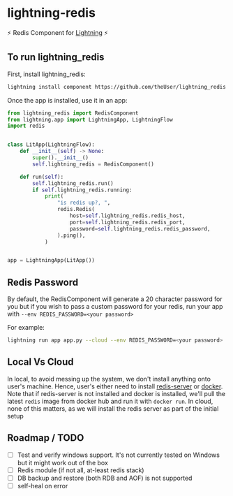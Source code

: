 # lightning-redis

⚡ Redis Component for [Lightning](lightning.ai) ⚡

## To run lightning_redis

First, install lightning_redis:

```bash
lightning install component https://github.com/theUser/lightning_redis
```

Once the app is installed, use it in an app:

```python
from lightning_redis import RedisComponent
from lightning.app import LightningApp, LightningFlow
import redis


class LitApp(LightningFlow):
    def __init__(self) -> None:
        super().__init__()
        self.lightning_redis = RedisComponent()

    def run(self):
        self.lightning_redis.run()
        if self.lightning_redis.running:
            print(
                "is redis up?, ",
                redis.Redis(
                    host=self.lightning_redis.redis_host,
                    port=self.lightning_redis.redis_port,
                    password=self.lightning_redis.redis_password,
                ).ping(),
            )


app = LightningApp(LitApp())
```

## Redis Password

By default, the RedisComponent will generate a 20 character password for you but if you wish to pass
a custom password for your redis, run your app with `--env REDIS_PASSWORD=<your password>`

For example:

```bash
lightning run app app.py --cloud --env REDIS_PASSWORD=<your password>
```

## Local Vs Cloud

In local, to avoid messing up the system, we don't install anything onto user's machine. Hence, user's either need to
install [redis-server](https://redis.io/docs/getting-started/installation/) or
[docker](https://docs.docker.com/engine/install/). Note that if redis-server is not installed and docker is installed,
we'll pull the latest `redis` image from docker hub and run it with `docker run`.
In cloud, none of this matters, as we will install the redis server as part of the initial setup

## Roadmap / TODO

- [ ] Test and verify windows support. It's not currently tested on Windows but it might work out of the box
- [ ] Redis module (if not all, at-least redis stack)
- [ ] DB backup and restore (both RDB and AOF) is not supported
- [ ] self-heal on error

